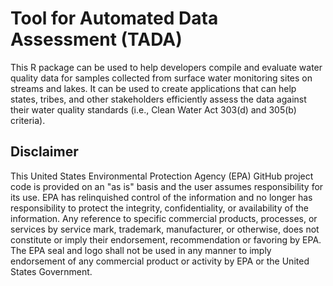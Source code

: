 # Tool for Automated Data Assessment (TADA) 
This R package can be used to help developers compile and evaluate water quality data for samples collected from surface water monitoring sites on streams and lakes. It can be used to create applications that can help states, tribes, and other stakeholders efficiently assess the data against their water quality standards (i.e., Clean Water Act 303(d) and 305(b) criteria).

## Disclaimer
This United States Environmental Protection Agency (EPA) GitHub project code is provided on an "as is" basis and the user assumes responsibility for its use.  EPA has relinquished control of the information and no longer has responsibility to protect the integrity, confidentiality, or availability of the information.  Any reference to specific commercial products, processes, or services by service mark, trademark, manufacturer, or otherwise, does not constitute or imply their endorsement, recommendation or favoring by EPA.  The EPA seal and logo shall not be used in any manner to imply endorsement of any commercial product or activity by EPA or the United States Government.
